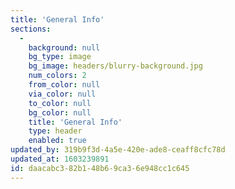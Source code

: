```yaml
---
title: 'General Info'
sections:
  -
    background: null
    bg_type: image
    bg_image: headers/blurry-background.jpg
    num_colors: 2
    from_color: null
    via_color: null
    to_color: null
    bg_color: null
    title: 'General Info'
    type: header
    enabled: true
updated_by: 319b9f3d-4a5e-420e-ade8-ceaff8cfc78d
updated_at: 1603239891
id: daacabc3-82b1-48b6-9ca3-6e948cc1c645
---
```


